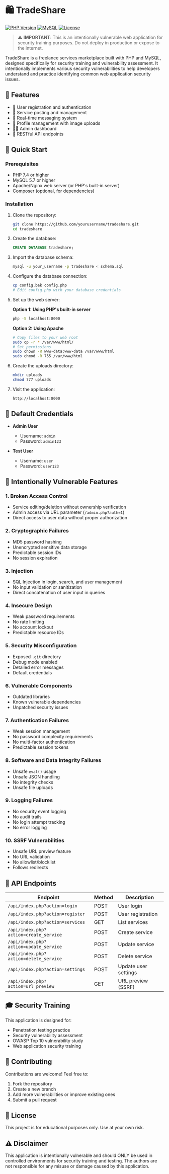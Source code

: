 # 🛍️ TradeShare

[![PHP Version](https://img.shields.io/badge/PHP-7.4%2B-blue.svg)](https://php.net)
[![MySQL](https://img.shields.io/badge/MySQL-5.7%2B-orange.svg)](https://mysql.com)
[![License](https://img.shields.io/badge/License-MIT-yellow.svg)](LICENSE)

> ⚠️ **IMPORTANT**: This is an intentionally vulnerable web application for security training purposes. Do not deploy in production or expose to the internet.

TradeShare is a freelance services marketplace built with PHP and MySQL, designed specifically for security training and vulnerability assessment. It intentionally implements various security vulnerabilities to help developers understand and practice identifying common web application security issues.

## 🎯 Features

- 👤 User registration and authentication
- 📝 Service posting and management
- 💬 Real-time messaging system
- 👤 Profile management with image uploads
- 👨‍💼 Admin dashboard
- 🔌 RESTful API endpoints

## 🚀 Quick Start

### Prerequisites

- PHP 7.4 or higher
- MySQL 5.7 or higher
- Apache/Nginx web server (or PHP's built-in server)
- Composer (optional, for dependencies)

### Installation

1. Clone the repository:
   ```bash
   git clone https://github.com/yourusername/tradeshare.git
   cd tradeshare
   ```

2. Create the database:
   ```sql
   CREATE DATABASE tradeshare;
   ```

3. Import the database schema:
   ```bash
   mysql -u your_username -p tradeshare < schema.sql
   ```

4. Configure the database connection:
   ```bash
   cp config.bak config.php
   # Edit config.php with your database credentials
   ```

5. Set up the web server:

   **Option 1: Using PHP's built-in server**
   ```bash
   php -S localhost:8000
   ```

   **Option 2: Using Apache**
   ```bash
   # Copy files to your web root
   sudo cp -r * /var/www/html/
   # Set permissions
   sudo chown -R www-data:www-data /var/www/html
   sudo chmod -R 755 /var/www/html
   ```

6. Create the uploads directory:
   ```bash
   mkdir uploads
   chmod 777 uploads
   ```

7. Visit the application:
   ```
   http://localhost:8000
   ```

## 🔑 Default Credentials

- **Admin User**
  - Username: `admin`
  - Password: `admin123`

- **Test User**
  - Username: `user`
  - Password: `user123`

## 🎯 Intentionally Vulnerable Features

### 1. Broken Access Control
- Service editing/deletion without ownership verification
- Admin access via URL parameter (`/admin.php?auth=1`)
- Direct access to user data without proper authorization

### 2. Cryptographic Failures
- MD5 password hashing
- Unencrypted sensitive data storage
- Predictable session IDs
- No session expiration

### 3. Injection
- SQL Injection in login, search, and user management
- No input validation or sanitization
- Direct concatenation of user input in queries

### 4. Insecure Design
- Weak password requirements
- No rate limiting
- No account lockout
- Predictable resource IDs

### 5. Security Misconfiguration
- Exposed `.git` directory
- Debug mode enabled
- Detailed error messages
- Default credentials

### 6. Vulnerable Components
- Outdated libraries
- Known vulnerable dependencies
- Unpatched security issues

### 7. Authentication Failures
- Weak session management
- No password complexity requirements
- No multi-factor authentication
- Predictable session tokens

### 8. Software and Data Integrity Failures
- Unsafe `eval()` usage
- Unsafe JSON handling
- No integrity checks
- Unsafe file uploads

### 9. Logging Failures
- No security event logging
- No audit trails
- No login attempt tracking
- No error logging

### 10. SSRF Vulnerabilities
- Unsafe URL preview feature
- No URL validation
- No allowlist/blocklist
- Follows redirects

## 🔌 API Endpoints

| Endpoint | Method | Description |
|----------|--------|-------------|
| `/api/index.php?action=login` | POST | User login |
| `/api/index.php?action=register` | POST | User registration |
| `/api/index.php?action=services` | GET | List services |
| `/api/index.php?action=create_service` | POST | Create service |
| `/api/index.php?action=update_service` | POST | Update service |
| `/api/index.php?action=delete_service` | POST | Delete service |
| `/api/index.php?action=settings` | POST | Update user settings |
| `/api/index.php?action=url_preview` | GET | URL preview (SSRF) |

## 🎓 Security Training

This application is designed for:
- Penetration testing practice
- Security vulnerability assessment
- OWASP Top 10 vulnerability study
- Web application security training

## 🤝 Contributing

Contributions are welcome! Feel free to:
1. Fork the repository
2. Create a new branch
3. Add more vulnerabilities or improve existing ones
4. Submit a pull request

## 📝 License

This project is for educational purposes only. Use at your own risk.

## ⚠️ Disclaimer

This application is intentionally vulnerable and should ONLY be used in controlled environments for security training and testing. The authors are not responsible for any misuse or damage caused by this application. 